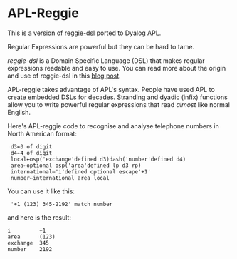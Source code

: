 # APL-Reggie



This is a version of [reggie-dsl](https://github.com/romilly/reggie-dsl)
ported to Dyalog APL.

Regular Expressions are powerful but they can be hard to tame.

*reggie-dsl* is a Domain Specific Language (DSL) that makes regular expressions readable
and easy to use. You can read more about the origin and use of reggie-dsl in this
[blog post](https://blog.rareschool.com/2018/05/reggie-readable-regular-expressions-in.html).

APL-reggie takes advantage of APL's syntax. People have used APL to create embedded DSLs for decades.
Stranding and dyadic (infix) functions allow you to write powerful regular expressions that
read *almost* like normal English.

Here's APL-reggie code to recognise and analyse telephone numbers in
North American format:

     d3←3 of digit
     d4←4 of digit
     local←osp('exchange'defined d3)dash('number'defined d4)
     area←optional osp('area'defined lp d3 rp)
     international←'i'defined optional escape'+1'
     number←international area local
    
You can use it like this:
    
     '+1 (123) 345-2192' match number

and here is the result:
    
    i         +1    
    area      (123) 
    exchange  345   
    number    2192  
    

    
    
